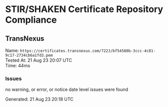# STIR/SHAKEN Certificate Repository Compliance

## TransNexus

Name: `https://certificates.transnexus.com/722J/bf54580b-3ccc-4c81-9c17-2734cb6a1fd3.pem`\
Tested At: 21 Aug 23 20:07 UTC\
Time: 44ms

### Issues

no warning, or error, or notice date level issues were found

Generated: 21 Aug 23 20:18 UTC